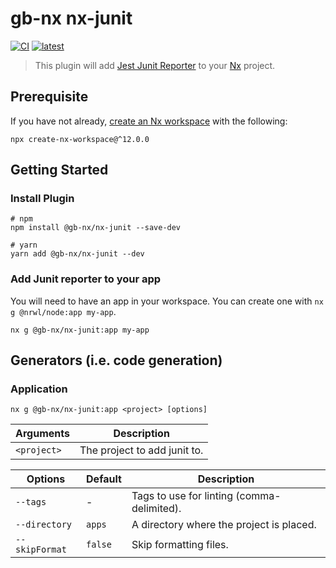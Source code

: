 # gb-nx nx-junit

[![CI](https://img.shields.io/github/workflow/status/GaryB432/gb-nx/CI)](https://github.com/GaryB432/gb-nx/actions)
[![latest](https://img.shields.io/npm/v/@gb-nx/nx-junit/latest.svg)](https://www.npmjs.com/package/@gb-nx/nx-junit)

> This plugin will add [Jest Junit Reporter](https://www.npmjs.com/package/jest-junit) to your [Nx](https://nx.dev/) project.

## Prerequisite

If you have not already, [create an Nx workspace](https://github.com/nrwl/nx#creating-an-nx-workspace) with the following:

```
npx create-nx-workspace@^12.0.0
```

## Getting Started

### Install Plugin

```
# npm
npm install @gb-nx/nx-junit --save-dev

# yarn
yarn add @gb-nx/nx-junit --dev
```

### Add Junit reporter to your app

You will need to have an app in your workspace. You can create one with `nx g @nrwl/node:app my-app`.

```
nx g @gb-nx/nx-junit:app my-app
```

## Generators (i.e. code generation)

### Application

`nx g @gb-nx/nx-junit:app <project> [options]`

| Arguments   | Description                  |
| ----------- | ---------------------------- |
| `<project>` | The project to add junit to. |

| Options        | Default | Description                                |
| -------------- | ------- | ------------------------------------------ |
| `--tags`       | -       | Tags to use for linting (comma-delimited). |
| `--directory`  | `apps`  | A directory where the project is placed.   |
| `--skipFormat` | `false` | Skip formatting files.                     |
